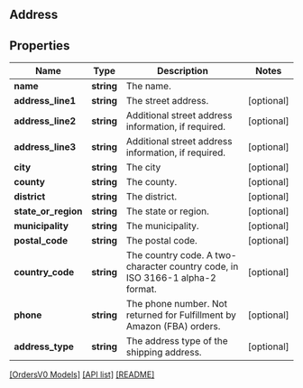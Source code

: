 ## Address

## Properties

Name | Type | Description | Notes
------------ | ------------- | ------------- | -------------
**name** | **string** | The name. |
**address_line1** | **string** | The street address. | [optional]
**address_line2** | **string** | Additional street address information, if required. | [optional]
**address_line3** | **string** | Additional street address information, if required. | [optional]
**city** | **string** | The city | [optional]
**county** | **string** | The county. | [optional]
**district** | **string** | The district. | [optional]
**state_or_region** | **string** | The state or region. | [optional]
**municipality** | **string** | The municipality. | [optional]
**postal_code** | **string** | The postal code. | [optional]
**country_code** | **string** | The country code. A two-character country code, in ISO 3166-1 alpha-2 format. | [optional]
**phone** | **string** | The phone number. Not returned for Fulfillment by Amazon (FBA) orders. | [optional]
**address_type** | **string** | The address type of the shipping address. | [optional]

[[OrdersV0 Models]](../) [[API list]](../../Api) [[README]](../../../README.md)
